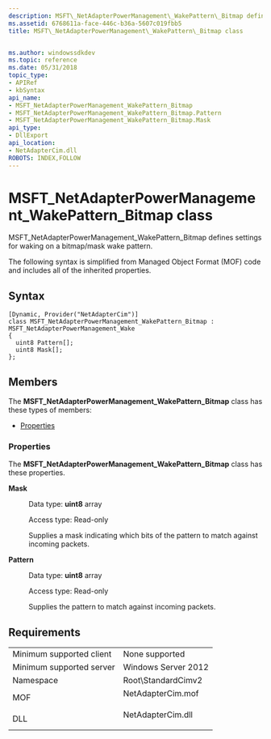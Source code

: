 ```yaml
---
description: MSFT\_NetAdapterPowerManagement\_WakePattern\_Bitmap defines settings for waking on a bitmap/mask wake pattern.
ms.assetid: 6768611a-face-446c-b36a-5607c019fbb5
title: MSFT\_NetAdapterPowerManagement\_WakePattern\_Bitmap class


ms.author: windowssdkdev
ms.topic: reference
ms.date: 05/31/2018
topic_type: 
- APIRef
- kbSyntax
api_name: 
- MSFT_NetAdapterPowerManagement_WakePattern_Bitmap
- MSFT_NetAdapterPowerManagement_WakePattern_Bitmap.Pattern
- MSFT_NetAdapterPowerManagement_WakePattern_Bitmap.Mask
api_type: 
- DllExport
api_location: 
- NetAdapterCim.dll
ROBOTS: INDEX,FOLLOW
---
```


# MSFT\_NetAdapterPowerManagement\_WakePattern\_Bitmap class

MSFT\_NetAdapterPowerManagement\_WakePattern\_Bitmap defines settings for waking on a bitmap/mask wake pattern.

The following syntax is simplified from Managed Object Format (MOF) code and includes all of the inherited properties.

## Syntax

``` syntax
[Dynamic, Provider("NetAdapterCim")]
class MSFT_NetAdapterPowerManagement_WakePattern_Bitmap : MSFT_NetAdapterPowerManagement_Wake
{
  uint8 Pattern[];
  uint8 Mask[];
};
```

## Members

The **MSFT\_NetAdapterPowerManagement\_WakePattern\_Bitmap** class has these types of members:

-   [Properties](#properties)

### Properties

The **MSFT\_NetAdapterPowerManagement\_WakePattern\_Bitmap** class has these properties.

<dl> <dt>

**Mask**
</dt> <dd> <dl> <dt>

Data type: **uint8** array
</dt> <dt>

Access type: Read-only
</dt> </dl>

Supplies a mask indicating which bits of the pattern to match against incoming packets.

</dd> <dt>

**Pattern**
</dt> <dd> <dl> <dt>

Data type: **uint8** array
</dt> <dt>

Access type: Read-only
</dt> </dl>

Supplies the pattern to match against incoming packets.

</dd> </dl>

## Requirements



|                                     |                                                                                              |
|-------------------------------------|----------------------------------------------------------------------------------------------|
| Minimum supported client<br/> | None supported<br/>                                                                    |
| Minimum supported server<br/> | Windows Server 2012<br/>                                                               |
| Namespace<br/>                | Root\\StandardCimv2<br/>                                                               |
| MOF<br/>                      | <dl> <dt>NetAdapterCim.mof</dt> </dl> |
| DLL<br/>                      | <dl> <dt>NetAdapterCim.dll</dt> </dl> |



 

 




